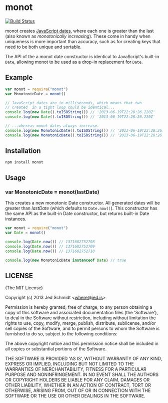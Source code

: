 monot
=====

[![Build Status](https://travis-ci.org/jed/monot.png?branch=master)](https://travis-ci.org/jed/monot)

monot creates [JavaScript dates](https://developer.mozilla.org/en-US/docs/Web/JavaScript/Reference/Global_Objects/Date), where each one is greater than the last (also known as _monotonically increasing_). These come in handy when uniqueness is more important than accuracy, such as for creating keys that need to be both unique and sortable.

The API of the a monot date constructor is identical to JavaScript's built-in `Date`, allowing monot to be used as a drop-in replacement for `Date`.

Example
-------

```javascript
var monot = require("monot")
var MonotonicDate = monot()

// JavaScript dates are in milliseconds, which means that two
// created  in a tight loop could be identical...
console.log(new Date().toISOString()) // '2013-06-19T22:28:26.220Z'
console.log(new Date().toISOString()) // '2013-06-19T22:28:26.220Z'

// ...whereas monot dates always increase.
console.log(new MonotonicDate().toISOString()) // '2013-06-19T22:28:26.221Z'
console.log(new MonotonicDate().toISOString()) // '2013-06-19T22:28:26.222Z'
```

Installation
------------

    npm install monot

Usage
-----

### var MonotonicDate = monot(lastDate)

This creates a new monotonic Date constructor. All generated dates will be greater than _lastDate_ (which defaults to `Date.now()`). This constructor has the same API as the built-in Date constructor, but returns built-in Date instances.

```javascript
var monot = require("monot")
var Date = monot()

console.log(Date.now()) // 1371682752708
console.log(Date.now()) // 1371682752709
console.log(Date.now()) // 1371682752710

console.log(new MonotonicDate instanceof Date) // true
```

LICENSE
-------

(The MIT License)

Copyright (c) 2013 Jed Schmidt &lt;where@jed.is&gt;

Permission is hereby granted, free of charge, to any person obtaining
a copy of this software and associated documentation files (the
'Software'), to deal in the Software without restriction, including
without limitation the rights to use, copy, modify, merge, publish,
distribute, sublicense, and/or sell copies of the Software, and to
permit persons to whom the Software is furnished to do so, subject to
the following conditions:

The above copyright notice and this permission notice shall be
included in all copies or substantial portions of the Software.

THE SOFTWARE IS PROVIDED 'AS IS', WITHOUT WARRANTY OF ANY KIND,
EXPRESS OR IMPLIED, INCLUDING BUT NOT LIMITED TO THE WARRANTIES OF
MERCHANTABILITY, FITNESS FOR A PARTICULAR PURPOSE AND NONINFRINGEMENT.
IN NO EVENT SHALL THE AUTHORS OR COPYRIGHT HOLDERS BE LIABLE FOR ANY
CLAIM, DAMAGES OR OTHER LIABILITY, WHETHER IN AN ACTION OF CONTRACT,
TORT OR OTHERWISE, ARISING FROM, OUT OF OR IN CONNECTION WITH THE
SOFTWARE OR THE USE OR OTHER DEALINGS IN THE SOFTWARE.
